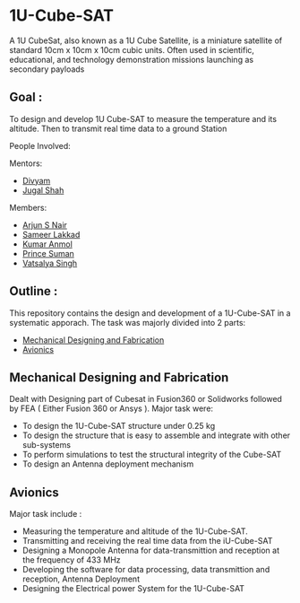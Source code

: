 # 1U-Cube-SAT
A 1U CubeSat, also known as a 1U Cube Satellite, is a miniature satellite of standard 10cm x 10cm x 10cm cubic units. Often used in scientific, educational, and technology demonstration missions launching as secondary payloads
 

## Goal : 
To design and develop 1U Cube-SAT to measure the temperature and its altitude. Then to transmit real time data to a ground Station

People Involved:


Mentors:
- [Divyam]() 
- [Jugal Shah]()

Members:
<br>
- [Arjun S Nair](https://github.com/arjun-593)
- [Sameer Lakkad](https://github.com/sameerlakkad)
- [Kumar Anmol](https://github.com/uniqueverseak)
- [Prince Suman]()
- [Vatsalya Singh](https://github.com/Vatsalya3108)


## Outline :
This repository contains the design and development of a 1U-Cube-SAT in a systematic apporach. The task was majorly divided into 2 parts:
<br>
- [Mechanical Designing and Fabrication]()
- [Avionics](https://github.com/arjun-593/1U-Cube-SAT/tree/main/Avionics)

## Mechanical Designing and Fabrication 
Dealt with Designing part of Cubesat in Fusion360 or Solidworks followed by FEA ( Either Fusion 360 or Ansys ). Major task were:
- To design the 1U-Cube-SAT structure under 0.25 kg
- To design the structure that is easy to assemble and integrate with other sub-systems
- To perform simulations to test the structural integrity of the Cube-SAT
- To design an Antenna deployment mechanism


## Avionics 
Major task include :
- Measuring the temperature and altitude of the 1U-Cube-SAT.
- Transmitting and receiving the real time data from the iU-Cube-SAT
- Designing a Monopole Antenna for data-transmittion and reception at the frequency of 433 MHz
- Developing the software for data processing, data transmittion and reception, Antenna Deployment
- Designing the Electrical power System for the 1U-Cube-SAT

